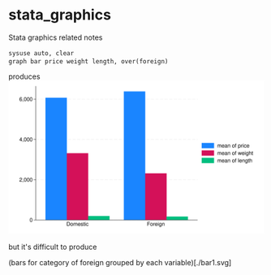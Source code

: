 # stata_graphics
Stata graphics related notes

```
sysuse auto, clear
graph bar price weight length, over(foreign)
```
produces ![bars for each variables over category of foreign](./bar1.svg)

but it's difficult to produce

(bars for category of foreign grouped by each variable)[./bar1.svg]

